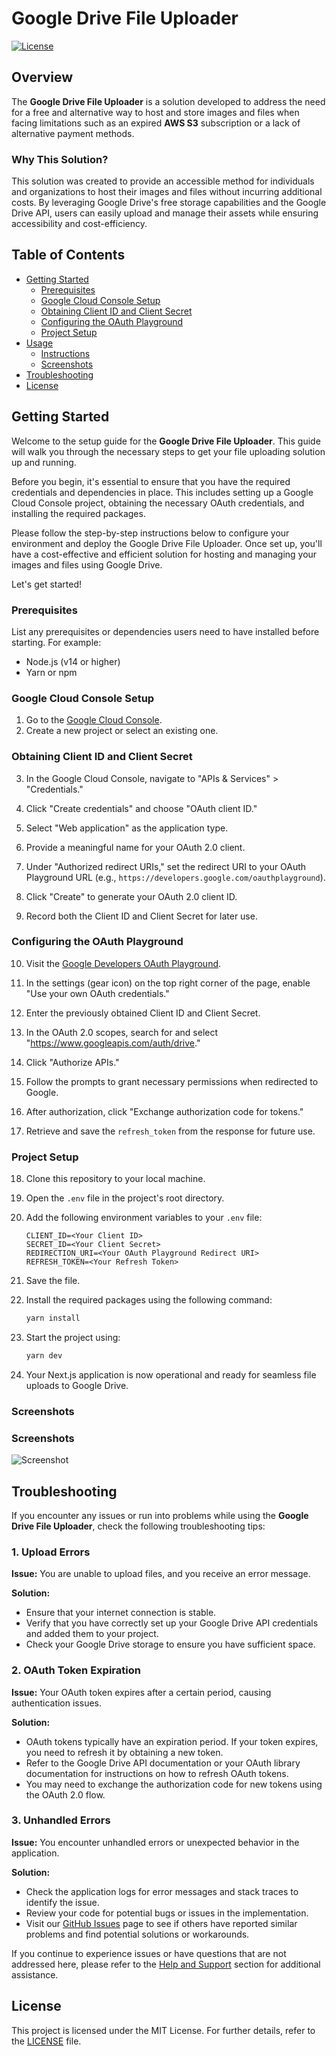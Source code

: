 # Google Drive File Uploader

[![License](https://img.shields.io/badge/License-MIT-blue.svg)](LICENSE)

## Overview

The **Google Drive File Uploader** is a solution developed to address the need for a free and alternative way to host and store images and files when facing limitations such as an expired **AWS S3** subscription or a lack of alternative payment methods.

### Why This Solution?

This solution was created to provide an accessible method for individuals and organizations to host their images and files without incurring additional costs. By leveraging Google Drive's free storage capabilities and the Google Drive API, users can easily upload and manage their assets while ensuring accessibility and cost-efficiency.

## Table of Contents

- [Getting Started](#getting-started)
  - [Prerequisites](#prerequisites)
  - [Google Cloud Console Setup](#google-cloud-console-setup)
  - [Obtaining Client ID and Client Secret](#obtaining-client-id-and-client-secret)
  - [Configuring the OAuth Playground](#configuring-the-oauth-playground)
  - [Project Setup](#project-setup)
- [Usage](#usage)
  - [Instructions](#instructions)
  - [Screenshots](#screenshots)
- [Troubleshooting](#troubleshooting)
- [License](#license)

## Getting Started

Welcome to the setup guide for the **Google Drive File Uploader**. This guide will walk you through the necessary steps to get your file uploading solution up and running.

Before you begin, it's essential to ensure that you have the required credentials and dependencies in place. This includes setting up a Google Cloud Console project, obtaining the necessary OAuth credentials, and installing the required packages.

Please follow the step-by-step instructions below to configure your environment and deploy the Google Drive File Uploader. Once set up, you'll have a cost-effective and efficient solution for hosting and managing your images and files using Google Drive.

Let's get started!

### Prerequisites

List any prerequisites or dependencies users need to have installed before starting. For example:

- Node.js (v14 or higher)
- Yarn or npm

### Google Cloud Console Setup

1. Go to the [Google Cloud Console](https://console.cloud.google.com/).
2. Create a new project or select an existing one.

### Obtaining Client ID and Client Secret

3. In the Google Cloud Console, navigate to "APIs & Services" > "Credentials."

4. Click "Create credentials" and choose "OAuth client ID."

5. Select "Web application" as the application type.

6. Provide a meaningful name for your OAuth 2.0 client.

7. Under "Authorized redirect URIs," set the redirect URI to your OAuth Playground URL (e.g., `https://developers.google.com/oauthplayground`).

8. Click "Create" to generate your OAuth 2.0 client ID.

9. Record both the Client ID and Client Secret for later use.

### Configuring the OAuth Playground

10. Visit the [Google Developers OAuth Playground](https://developers.google.com/oauthplayground).

11. In the settings (gear icon) on the top right corner of the page, enable "Use your own OAuth credentials."

12. Enter the previously obtained Client ID and Client Secret.

13. In the OAuth 2.0 scopes, search for and select "https://www.googleapis.com/auth/drive."

14. Click "Authorize APIs."

15. Follow the prompts to grant necessary permissions when redirected to Google.

16. After authorization, click "Exchange authorization code for tokens."

17. Retrieve and save the `refresh_token` from the response for future use.

### Project Setup

18. Clone this repository to your local machine.

19. Open the `.env` file in the project's root directory.

20. Add the following environment variables to your `.env` file:

    ```env
    CLIENT_ID=<Your Client ID>
    SECRET_ID=<Your Client Secret>
    REDIRECTION_URI=<Your OAuth Playground Redirect URI>
    REFRESH_TOKEN=<Your Refresh Token>
    ```

21. Save the file.

22. Install the required packages using the following command:

    ```sh
    yarn install
    ```

23. Start the project using:

    ```sh
    yarn dev
    ```

24. Your Next.js application is now operational and ready for seamless file uploads to Google Drive.

### Screenshots

### Screenshots

![Screenshot](https://drive.google.com/uc?id=1BOKK3xP-S2ueM7qY2SpsOO1-AsP2wfQp)

## Troubleshooting

If you encounter any issues or run into problems while using the **Google Drive File Uploader**, check the following troubleshooting tips:

### 1. Upload Errors

**Issue:** You are unable to upload files, and you receive an error message.

**Solution:**

- Ensure that your internet connection is stable.
- Verify that you have correctly set up your Google Drive API credentials and added them to your project.
- Check your Google Drive storage to ensure you have sufficient space.

### 2. OAuth Token Expiration

**Issue:** Your OAuth token expires after a certain period, causing authentication issues.

**Solution:**

- OAuth tokens typically have an expiration period. If your token expires, you need to refresh it by obtaining a new token.
- Refer to the Google Drive API documentation or your OAuth library documentation for instructions on how to refresh OAuth tokens.
- You may need to exchange the authorization code for new tokens using the OAuth 2.0 flow.

### 3. Unhandled Errors

**Issue:** You encounter unhandled errors or unexpected behavior in the application.

**Solution:**

- Check the application logs for error messages and stack traces to identify the issue.
- Review your code for potential bugs or issues in the implementation.
- Visit our [GitHub Issues](https://github.com/your-username/your-repo/issues) page to see if others have reported similar problems and find potential solutions or workarounds.

If you continue to experience issues or have questions that are not addressed here, please refer to the [Help and Support](#help-and-support) section for additional assistance.

## License

This project is licensed under the MIT License. For further details, refer to the [LICENSE](LICENSE) file.
